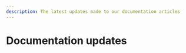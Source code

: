 ```yaml
---
description: The latest updates made to our documentation articles
---
```


# Documentation updates

